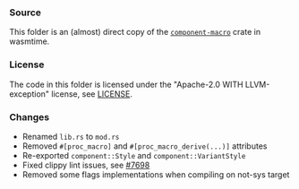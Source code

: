 ### Source

This folder is an (almost) direct copy of the
[`component-macro`](https://github.com/bytecodealliance/wasmtime/tree/main/crates/component-macro)
crate in wasmtime.

### License

The code in this folder is licensed under the "Apache-2.0 WITH LLVM-exception" license,
see [LICENSE](./LICENSE).

### Changes

- Renamed `lib.rs` to `mod.rs`
- Removed `#[proc_macro]` and `#[proc_macro_derive(...)]` attributes
- Re-exported `component::Style` and `component::VariantStyle`
- Fixed clippy lint issues, see [#7698](https://github.com/bytecodealliance/wasmtime/pull/7698)
- Removed some flags implementations when compiling on not-sys target
